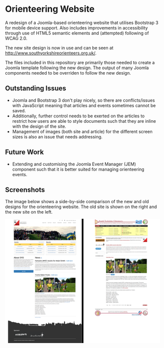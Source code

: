 # Orienteering Website

A redesign of a Joomla-based orienteering website that utilises Bootstrap 3 for mobile device support. Also includes improvements in accessibility through use of HTML5 semantic elements and (attempted) following of WCAG 2.0.

The new site design is now in use and can be seen at <http://www.southyorkshireorienteers.org.uk/>.

The files included in this repository are primarily those needed to create a Joomla template following the new design. The output of many Joomla components needed to be overriden to follow the new design.

## Outstanding Issues
* Joomla and Bootstrap 3 don't play nicely, so there are conflicts/issues with JavaScript meaning that articles and events sometimes cannot be saved. 
* Additionally, further control needs to be exerted on the articles to restrict how users are able to style documents such that they are inline with the design of the site. 
* Management of images (both site and article) for the different screen sizes is also an issue that needs addressing.

## Future Work
* Extending and customising the Joomla Event Manager (JEM) component such that it is better suited for managing orienteering events.  

## Screenshots
The image below shows a side-by-side comparison of the new and old designs for the orienteering website. The old site is shown on the right and the new site on the left. 

![A screenshot comparing the new and old orienteering website designs](images/new_old_comparison.png)

